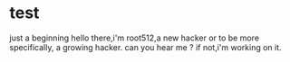 # test
just a beginning 
hello there,i'm root512,a new hacker or to be more specifically, a growing hacker.
can you hear me ?
if not,i'm working on it.
